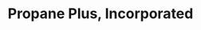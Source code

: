 ---
title: "Propane Plus, Incorporated"
url: /alpena/propane-plus-incorporated/
shop: Gasflaschen
---